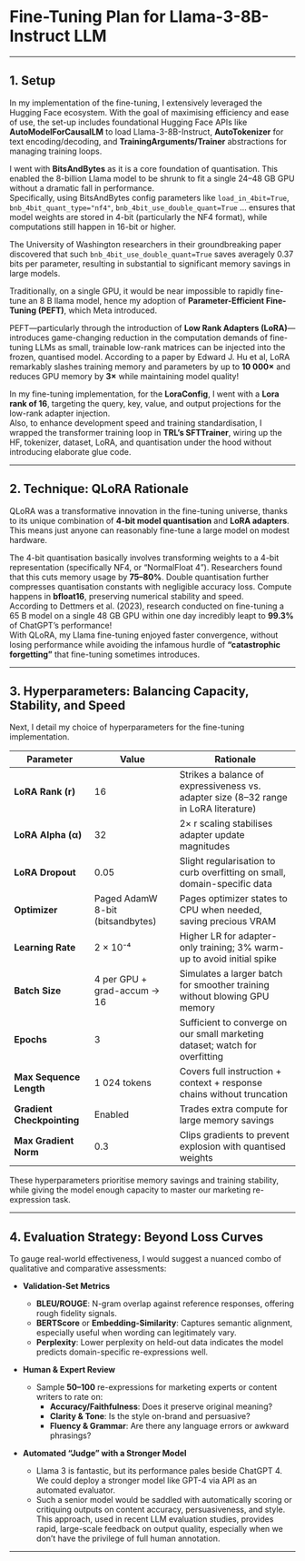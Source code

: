 # Fine-Tuning Plan for Llama-3-8B-Instruct LLM

---

## 1. Setup

In my implementation of the fine-tuning, I extensively leveraged the Hugging Face ecosystem. With the goal of maximising efficiency and ease of use, the set-up includes foundational Hugging Face APIs like **AutoModelForCausalLM** to load Llama-3-8B-Instruct, **AutoTokenizer** for text encoding/decoding, and **TrainingArguments/Trainer** abstractions for managing training loops.  

I went with **BitsAndBytes** as it is a core foundation of quantisation. This enabled the 8-billion Llama model to be shrunk to fit a single 24–48 GB GPU without a dramatic fall in performance.  
Specifically, using BitsAndBytes config parameters like `load_in_4bit=True`, `bnb_4bit_quant_type="nf4"`, `bnb_4bit_use_double_quant=True` … ensures that model weights are stored in 4-bit (particularly the NF4 format), while computations still happen in 16-bit or higher.  

The University of Washington researchers in their groundbreaking paper discovered that such `bnb_4bit_use_double_quant=True` saves averagely 0.37 bits per parameter, resulting in substantial to significant memory savings in large models.  

Traditionally, on a single GPU, it would be near impossible to rapidly fine-tune an 8 B llama model, hence my adoption of **Parameter-Efficient Fine-Tuning (PEFT)**, which Meta introduced.  

PEFT—particularly through the introduction of **Low Rank Adapters (LoRA)**—introduces game-changing reduction in the computation demands of fine-tuning LLMs as small, trainable low-rank matrices can be injected into the frozen, quantised model. According to a paper by Edward J. Hu et al, LoRA remarkably slashes training memory and parameters by up to **10 000×** and reduces GPU memory by **3×** while maintaining model quality!  

In my fine-tuning implementation, for the **LoraConfig**, I went with a **Lora rank of 16**, targeting the query, key, value, and output projections for the low-rank adapter injection.  
Also, to enhance development speed and training standardisation, I wrapped the transformer training loop in **TRL’s SFTTrainer**, wiring up the HF, tokenizer, dataset, LoRA, and quantisation under the hood without introducing elaborate glue code.

---

## 2. Technique: QLoRA Rationale

QLoRA was a transformative innovation in the fine-tuning universe, thanks to its unique combination of **4-bit model quantisation** and **LoRA adapters**. This means just anyone can reasonably fine-tune a large model on modest hardware.  

The 4-bit quantisation basically involves transforming weights to a 4-bit representation (specifically NF4, or “NormalFloat 4”). Researchers found that this cuts memory usage by **75–80%**. Double quantisation further compresses quantisation constants with negligible accuracy loss. Compute happens in **bfloat16**, preserving numerical stability and speed.  
According to Dettmers et al. (2023), research conducted on fine-tuning a 65 B model on a single 48 GB GPU within one day incredibly leapt to **99.3%** of ChatGPT’s performance!  
With QLoRA, my Llama fine-tuning enjoyed faster convergence, without losing performance while avoiding the infamous hurdle of **“catastrophic forgetting”** that fine-tuning sometimes introduces.

---

## 3. Hyperparameters: Balancing Capacity, Stability, and Speed

Next, I detail my choice of hyperparameters for the fine-tuning implementation.

| Parameter                       | Value                             | Rationale                                                                                 |
|---------------------------------|-----------------------------------|-------------------------------------------------------------------------------------------|
| **LoRA Rank (r)**               | 16                                | Strikes a balance of expressiveness vs. adapter size (8–32 range in LoRA literature)     |
| **LoRA Alpha (α)**              | 32                                | 2× r scaling stabilises adapter update magnitudes                                         |
| **LoRA Dropout**                | 0.05                              | Slight regularisation to curb overfitting on small, domain-specific data                  |
| **Optimizer**                   | Paged AdamW 8-bit (bitsandbytes)  | Pages optimizer states to CPU when needed, saving precious VRAM                           |
| **Learning Rate**               | 2 × 10⁻⁴                          | Higher LR for adapter-only training; 3% warm-up to avoid initial spike                    |
| **Batch Size**                  | 4 per GPU + grad-accum → 16       | Simulates a larger batch for smoother training without blowing GPU memory                |
| **Epochs**                      | 3                                 | Sufficient to converge on our small marketing dataset; watch for overfitting              |
| **Max Sequence Length**         | 1 024 tokens                      | Covers full instruction + context + response chains without truncation                   |
| **Gradient Checkpointing**      | Enabled                           | Trades extra compute for large memory savings                                             |
| **Max Gradient Norm**           | 0.3                               | Clips gradients to prevent explosion with quantised weights                               |

These hyperparameters prioritise memory savings and training stability, while giving the model enough capacity to master our marketing re-expression task.

---

## 4. Evaluation Strategy: Beyond Loss Curves

To gauge real-world effectiveness, I would suggest a nuanced combo of qualitative and comparative assessments:

- **Validation-Set Metrics**  
  - **BLEU/ROUGE**: N-gram overlap against reference responses, offering rough fidelity signals.  
  - **BERTScore** or **Embedding-Similarity**: Captures semantic alignment, especially useful when wording can legitimately vary.  
  - **Perplexity**: Lower perplexity on held-out data indicates the model predicts domain-specific re-expressions well.

- **Human & Expert Review**  
  - Sample **50–100** re-expressions for marketing experts or content writers to rate on:  
    - **Accuracy/Faithfulness**: Does it preserve original meaning?  
    - **Clarity & Tone**: Is the style on-brand and persuasive?  
    - **Fluency & Grammar**: Are there any language errors or awkward phrasings?

- **Automated “Judge” with a Stronger Model**  

  - Llama 3 is fantastic, but its performance pales beside ChatGPT 4. We could deploy a stronger model like GPT-4 via API as an automated evaluator.  
  - Such a senior model would be saddled with automatically scoring or critiquing outputs on content accuracy, persuasiveness, and style. This approach, used in recent LLM evaluation studies, provides rapid, large-scale feedback on output quality, especially when we don’t have the privilege of full human annotation.

---
